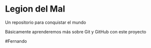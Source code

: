# Legion del Mal

Un repositorio para conquistar el mundo

Básicamente aprenderemos más sobre Git y GitHub con este proyecto

#Fernando
